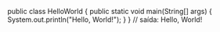 public class HelloWorld {
    public static void main(String[] args) {
        System.out.println("Hello, World!");
    }
}
// saída: Hello, World!
